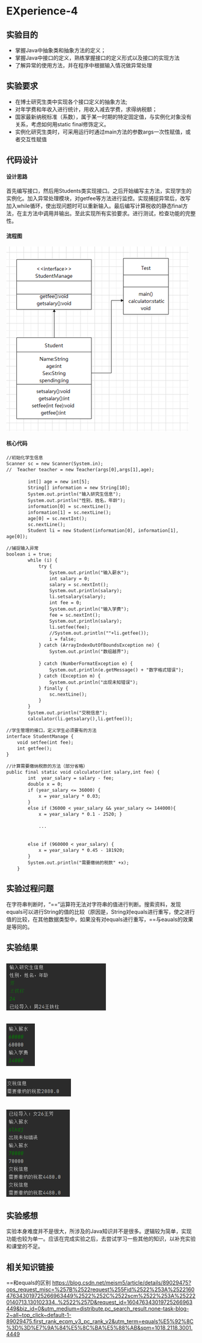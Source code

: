# EXperience-4
## 实验目的
* 掌握Java中抽象类和抽象方法的定义； 
* 掌握Java中接口的定义，熟练掌握接口的定义形式以及接口的实现方法
* 了解异常的使用方法，并在程序中根据输入情况做异常处理
## 实验要求
* 在博士研究生类中实现各个接口定义的抽象方法;
* 对年学费和年收入进行统计，用收入减去学费，求得纳税额；
* 国家最新纳税标准（系数），属于某一时期的特定固定值，与实例化对象没有关系，考虑如何用static  final修饰定义。
* 实例化研究生类时，可采用运行时通过main方法的参数args一次性赋值，或者交互性赋值
## 代码设计
#### 设计思路
   首先编写接口，然后用Students类实现接口。之后开始编写主方法，实现学生的实例化。加入异常处理模块，对getfee等方法进行监控。实现捕捉异常后，改写加入while循环，使出现问题时可以重新输入。最后编写计算税收的静态final方法，在主方法中调用并输出。至此实现所有实验要求。进行测试，检查功能的完整性。
#### 流程图
![流程图](5.png)
#### 核心代码
```
//初始化学生信息
Scanner sc = new Scanner(System.in);
//	Teacher teacher = new Teacher(args[0],args[1],age);

		int[] age = new int[5];
		String[] information = new String[10];
		System.out.println("输入研究生信息");
		System.out.println("性别，姓名，年龄");
		information[0] = sc.nextLine();
		information[1] = sc.nextLine();
		age[0] = sc.nextInt();
		sc.nextLine();
		Student li = new Student(information[0], information[1], age[0]);
```
```
//捕捉输入异常
boolean i = true;
		while (i) {
			try {
				System.out.println("输入薪水");
				int salary = 0;
				salary = sc.nextInt();
				System.out.println(salary);
				li.setsalary(salary);
				int fee = 0;
				System.out.println("输入学费");
				fee = sc.nextInt();
				System.out.println(salary);
				li.setfee(fee);
				//System.out.println(""+li.getfee());
				i = false;
			} catch (ArrayIndexOutOfBoundsException ne) {
				System.out.println("数组越界");

			} catch (NumberFormatException e) {
				System.out.println(e.getMessage() + "数字格式错误");
			} catch (Exception m) {
				System.out.println("出现未知错误");
			} finally {
				sc.nextLine();
			}
		}
		System.out.println("交税信息");
		calculator(li.getsalary(),li.getfee());
```
```
//学生管理的接口，定义学生必须要有的方法
interface StudentManage {
    void setfee(int fee);
    int getfee();
}
```
```
//计算需要缴纳税款的方法（部分省略）
public final static void calculator(int salary,int fee) {
		int  year_salary = salary - fee;
		double x = 0;
		if (year_salary <= 36000) {
			x = year_salary * 0.03;
		}
		else if (36000 < year_salary && year_salary <= 144000){
			x = year_salary * 0.1 - 2520; }
               
	        ...
	
	
		else if (960000 < year_salary) {
			x = year_salary * 0.45 - 181920;
		}
		System.out.println("需要缴纳的税款" +x);
	}
```

## 实验过程问题
   在字符串判断时，“==”运算符无法对字符串的值进行判断。搜索资料，发现equals可以进行String的值的比较（原因是，String对equals进行重写，使之进行值的比较，在其他数据类型中，如果没有对equals进行重写，==与eauals的效果是等同的。
## 实验结果
![实验结果截图](1.png)
---
![实验结果截图](2.png)
---
![实验结果截图](3.png)
---
![实验结果截图](4.png)
---
## 实验感想
实验本身难度并不是很大，所涉及的Java知识并不是很多。逻辑较为简单，实现功能也较为单一。应该在完成实验之后，去尝试学习一些其他的知识，以补充实验和课堂的不足。
## 相关知识链接
==和equals的区别
https://blog.csdn.net/meism5/article/details/89029475?ops_request_misc=%257B%2522request%255Fid%2522%253A%2522160476343019725266963449%2522%252C%2522scm%2522%253A%252220140713.130102334..%2522%257D&request_id=160476343019725266963449&biz_id=0&utm_medium=distribute.pc_search_result.none-task-blog-2~all~top_click~default-1-89029475.first_rank_ecpm_v3_pc_rank_v2&utm_term=equals%E5%92%8C%3D%3D%E7%9A%84%E5%8C%BA%E5%88%AB&spm=1018.2118.3001.4449
